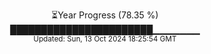 <p align="center">
⏳Year Progress (78.35 %) <br>
███████████████████████▁▁▁▁▁▁▁ <br>
<sub>Updated: Sun, 13 Oct 2024 18:25:54 GMT</sub>
</p>

